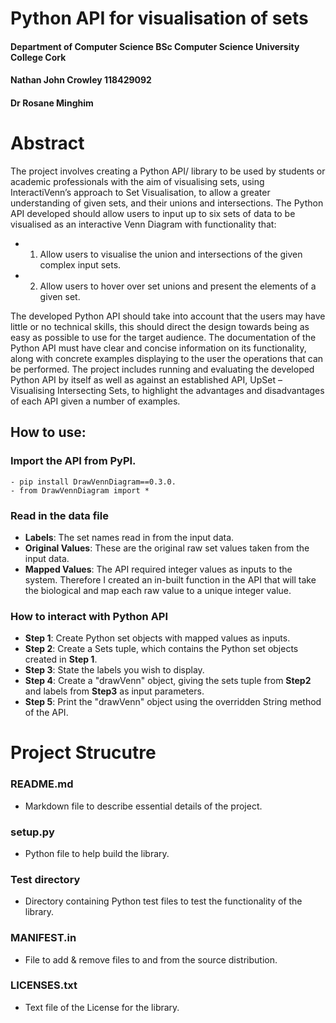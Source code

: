 # Python API for visualisation of sets
#### Department of Computer Science BSc Computer Science University College Cork
#### Nathan John Crowley 118429092
####  Dr Rosane Minghim

# Abstract
The project involves creating a Python API/ library to be used by students or academic
professionals with the aim of visualising sets, using InteractiVenn’s approach to Set
Visualisation, to allow a greater understanding of given sets, and their unions and
intersections. The Python API developed should allow users to input up to six sets of data to
be visualised as an interactive Venn Diagram with functionality that:
- 1) Allow users to visualise the union and intersections of the given complex input sets.
- 2) Allow users to hover over set unions and present the elements of a given set.

The developed Python API should take into account that the users may have little or no
technical skills, this should direct the design towards being as easy as possible to use for the
target audience. The documentation of the Python API must have clear and concise
information on its functionality, along with concrete examples displaying to the user the
operations that can be performed.
The project includes running and evaluating the developed Python API by itself as well as
against an established API, UpSet – Visualising Intersecting Sets, to highlight the advantages
and disadvantages of each API given a number of examples.


## How to use:
### Import the API from PyPI.
	- pip install DrawVennDiagram==0.3.0.
	- from DrawVennDiagram import *
### Read in the data file 
- **Labels**: The set names read in from the input data.
- **Original Values**: These are the original raw set values taken from the input data.
- **Mapped Values**: The API required integer values as inputs to the system. Therefore I created an in-built function in the API that will take the biological and map each raw value to a unique integer value.

### How to interact with Python API
- **Step 1**: Create Python set objects with mapped values as inputs.
- **Step 2**: Create a Sets tuple, which contains the Python set objects created in **Step 1**.
- **Step 3**: State the labels you wish to display.
- **Step 4**: Create a "drawVenn" object, giving the sets tuple from **Step2** and labels from **Step3** as input parameters.
- **Step 5**: Print the "drawVenn" object using the overridden String method of the API.

		
# Project Strucutre
### README.md
- Markdown file to describe essential details of the project.
### setup.py
- Python file to help build the library.
### Test directory
- Directory containing Python test files to test the functionality of the library.
### MANIFEST.in
- File to add & remove files to and from the source distribution.
### LICENSES.txt
- Text file of the License for the library.
